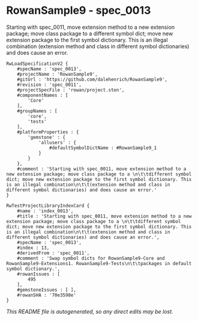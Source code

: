 # RowanSample9 - spec_0013
Starting with spec_0011, move extension method to a new extension package; move class package to a 
		different symbol dict; move new extension package to the first symbol dictionary. This is an illegal combination
		(extension method and class in different symbol dictionaries) and does cause an error.
```
RwLoadSpecificationV2 {
	#specName : 'spec_0013',
	#projectName : 'RowanSample9',
	#gitUrl : 'https://github.com/dalehenrich/RowanSample9',
	#revision : 'spec_0011',
	#projectSpecFile : 'rowan/project.ston',
	#componentNames : [
		'Core'
	],
	#groupNames : [
		'core',
		'tests'
	],
	#platformProperties : {
		'gemstone' : {
			'allusers' : {
				#defaultSymbolDictName : #RowanSample9_1
			}
		}
	},
	#comment : 'Starting with spec_0011, move extension method to a new extension package; move class package to a \n\t\tdifferent symbol dict; move new extension package to the first symbol dictionary. This is an illegal combination\n\t\t(extension method and class in different symbol dictionaries) and does cause an error.'
}

RwTestProjectLibraryIndexCard {
	#name : 'index_0013',
	#title : 'Starting with spec_0011, move extension method to a new extension package; move class package to a \n\t\tdifferent symbol dict; move new extension package to the first symbol dictionary. This is an illegal combination\n\t\t(extension method and class in different symbol dictionaries) and does cause an error.',
	#specName : 'spec_0013',
	#index : 13,
	#derivedFrom : 'spec_0011',
	#comment : 'Swap symbol dicts for RowanSample9-Core and RowanSample9-Extensions1. RowanSample9-Tests\n\t\tpackages in default symbol dictionary.',
	#rowanIssues : [
		495
	],
	#gemstoneIssues : [ ],
	#rowanSHA : '70e3598e'
}
```

*This README file is autogenerated, so any direct edits may be lost.*
